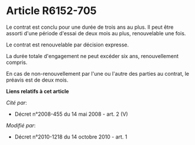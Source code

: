 # Article R6152-705

Le contrat est conclu pour une durée de trois ans au plus. Il peut être assorti d'une période d'essai de deux mois au plus,
renouvelable une fois.

Le contrat est renouvelable par décision expresse.

La durée totale d'engagement ne peut excéder six ans, renouvellement compris.

En cas de non-renouvellement par l'une ou l'autre des parties au contrat, le préavis est de deux mois.

**Liens relatifs à cet article**

_Cité par_:

  - Décret n°2008-455 du 14 mai 2008 - art. 2 (V)

_Modifié par_:

  - Décret n°2010-1218 du 14 octobre 2010 - art. 1
